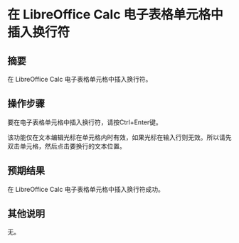 # 在 LibreOffice Calc 电子表格单元格中插入换行符

## 摘要

在 LibreOffice Calc 电子表格单元格中插入换行符。

## 操作步骤

要在电子表格单元格中插入换行符，请按Ctrl+Enter键。

该功能仅在文本编辑光标在单元格内时有效，如果光标在输入行则无效。所以请先双击单元格，然后点击要换行的文本位置。

## 预期结果

在 LibreOffice Calc 电子表格单元格中插入换行符成功。

## 其他说明

无。
